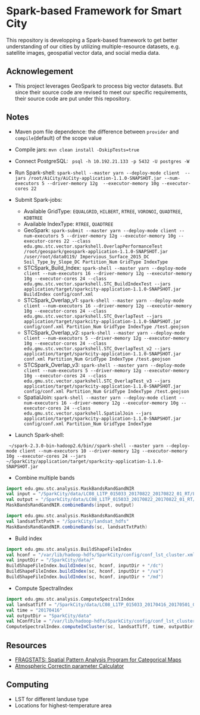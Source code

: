 # Spark-based Framework for Smart City

This repository is developping a Spark-based framework to get better understanding of our cities 
by utilizing multiple-resource datasets, e.g. satellite images, geospatial vector data, and social 
media data.   


## Acknowlegement
 * This project leverages GeoSpark to process big vector datasets. But since their source code are
 revised to meet our specific requirements, their source code are put under this repository.  

## Notes
 * Maven pom file dependence: the difference between `provider` and `compile`(default) of the scope value
 * Compile jars: `mvn clean install -DskipTests=true`
 * Connect PostgreSQL: ` psql -h 10.192.21.133 -p 5432 -U postgres -W`
 * Run Spark-shell: `spark-shell --master yarn --deploy-mode client 
   --jars /root/AiCity/AiCity-application-1.1.0-SNAPSHOT.jar --num-executors 5 --driver-memory 12g 
   --executor-memory 10g --executor-cores 22`
 * Submit Spark-jobs: 
    - Available GridType: `EQUALGRID`, `HILBERT`, `RTREE`, `VORONOI`, `QUADTREE`, `KDBTREE`
    - Available IndexType: `RTREE`, `QUADTREE`
    - GeoSpark: `spark-submit --master yarn --deploy-mode client --num-executors 5 --driver-memory 12g --executor-memory 10g --executor-cores 22 --class edu.gmu.stc.vector.sparkshell.OverlapPerformanceTest /root/geospark/geospark-application-1.1.0-SNAPSHOT.jar /user/root/data0119/ Impervious_Surface_2015_DC Soil_Type_by_Slope_DC Partition_Num GridType IndexType`
    - STCSpark_Build_Index: `spark-shell --master yarn --deploy-mode client --num-executors 16 --driver-memory 12g --executor-memory 10g --executor-cores 24 --class edu.gmu.stc.vector.sparkshell.STC_BuildIndexTest --jars application/target/sparkcity-application-1.1.0-SNAPSHOT.jar BuildIndex config/conf.xml`
    - STCSpark_Overlap_v1: `spark-shell --master yarn --deploy-mode client --num-executors 16 --driver-memory 12g --executor-memory 10g --executor-cores 24 --class edu.gmu.stc.vector.sparkshell.STC_OverlapTest --jars application/target/sparkcity-application-1.1.0-SNAPSHOT.jar config/conf.xml Partition_Num GridType IndexType /test.geojson`
    - STCSpark_Overlap_v2: `spark-shell --master yarn --deploy-mode client --num-executors 5 --driver-memory 12g --executor-memory 10g --executor-cores 24 --class edu.gmu.stc.vector.sparkshell.STC_OverlapTest_v2 --jars application/target/sparkcity-application-1.1.0-SNAPSHOT.jar conf.xml Partition_Num GridType IndexType /test.geojson`
    - STCSpark_Overlap_v3: `spark-shell --master yarn --deploy-mode client --num-executors 5 --driver-memory 12g --executor-memory 10g --executor-cores 24 --class edu.gmu.stc.vector.sparkshell.STC_OverlapTest_v3 --jars application/target/sparkcity-application-1.1.0-SNAPSHOT.jar config/conf.xml Partition_Num GridType IndexType /test.geojson`
    - SpatialJoin: `spark-shell --master yarn --deploy-mode client --num-executors 16 --driver-memory 12g --executor-memory 10g --executor-cores 24 --class edu.gmu.stc.vector.sparkshell.SpatialJoin --jars application/target/sparkcity-application-1.1.0-SNAPSHOT.jar  config/conf.xml Partition_Num GridType IndexType`
    
 * Launch Spark-shell:
 ```shell
  ~/spark-2.3.0-bin-hadoop2.6/bin//spark-shell --master yarn --deploy-mode client --num-executors 10 --driver-memory 12g --executor-memory 10g --executor-cores 24 --jars ~/SparkCity/application/target/sparkcity-application-1.1.0-SNAPSHOT.jar
 ```
 * Combine multiple bands
 ```scala
 import edu.gmu.stc.analysis.MaskBandsRandGandNIR
 val input = "/SparkCity/data/LC08_L1TP_015033_20170822_20170822_01_RT/LC08_L1TP_015033_20170822_20170822_01_RT"
 val output = "/SparkCity/data/LC08_L1TP_015033_20170822_20170822_01_RT/LC08_L1TP_015033_20170822_20170822_01_RT_r-g-nir-tirs1-swir1-test.tif"
 MaskBandsRandGandNIR.combineBands(input, output)
 ```
 ```scala
 import edu.gmu.stc.analysis.MaskBandsRandGandNIR
 val landsatTxtPath = "/SparkCity/landsat_hdfs"
 MaskBandsRandGandNIR.combineBands(sc, landsatTxtPath)
 ```
 
 * Build index
 ```scala
 import edu.gmu.stc.analysis.BuildShapeFileIndex
 val hconf = "/var/lib/hadoop-hdfs/SparkCity/config/conf_lst_cluster.xml"
 val inputDir = "/SparkCity/data/"
 BuildShapeFileIndex.buildIndex(sc, hconf, inputDir + "/dc")
 BuildShapeFileIndex.buildIndex(sc, hconf, inputDir + "/va")
 BuildShapeFileIndex.buildIndex(sc, hconf, inputDir + "/md")
 ```

 * Compute SpectralIndex
```scala 
import edu.gmu.stc.analysis.ComputeSpectralIndex
val landsatTiff = "/SparkCity/data/LC08_L1TP_015033_20170416_20170501_01_T1/LC08_L1TP_015033_20170416_20170501_01_T1_r-g-nir-tirs1-swir1.tif"
val time = "20170416"
val outputDir = "SparkCity/data"
val hConfFile = "/var/lib/hadoop-hdfs/SparkCity/config/conf_lst_cluster.xml"
ComputeSpectralIndex.computeInCluster(sc, landsatTiff, time, outputDir, hConfFile)
```


 
 


## Resources
 * [FRAGSTATS: Spatial Pattern Analysis Program for Categorical Maps](https://www.umass.edu/landeco/research/fragstats/fragstats.html) 
 * [Atmospheric Correctin parameter Calculator](https://atmcorr.gsfc.nasa.gov/)


## Computing
 * LST for different landuse type
 * Locations for highest-temperature area
 